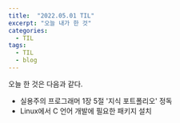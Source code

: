 ```yaml
---
title:  "2022.05.01 TIL"
excerpt: "오늘 내가 한 것"
categories:
  - TIL
tags:
  - TIL
  - blog
---
```

오늘 한 것은 다음과 같다.
- 실용주의 프로그래머 1장 5절 '지식 포트폴리오' 정독
- Linux에서 C 언어 개발에 필요한 패키지 설치